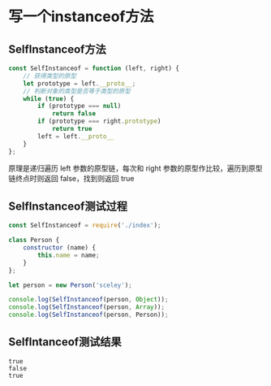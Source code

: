 # 写一个instanceof方法

## SelfInstanceof方法

```js
const SelfInstanceof = function (left, right) {
    // 获得类型的原型
    let prototype = left.__proto__;
    // 判断对象的类型是否等于类型的原型
    while (true) {
    	if (prototype === null)
    		return false
    	if (prototype === right.prototype)
    		return true
    	left = left.__proto__
    }
};
```

原理是递归遍历 left 参数的原型链，每次和 right 参数的原型作比较，遍历到原型链终点时则返回 false，找到则返回 true

## SelfInstanceof测试过程

```js
const SelfInstanceof = require('./index');

class Person {
    constructor (name) {
        this.name = name;
    }
};

let person = new Person('sceley');

console.log(SelfInstanceof(person, Object));
console.log(SelfInstanceof(person, Array));
console.log(SelfInstanceof(person, Person));
```

## SelfIntanceof测试结果

```
true
false
true
```